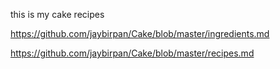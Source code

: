 this is my cake recipes

https://github.com/jaybirpan/Cake/blob/master/ingredients.md

https://github.com/jaybirpan/Cake/blob/master/recipes.md
